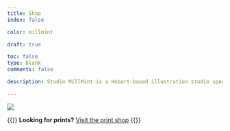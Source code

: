 ```yaml
---
title: Shop
index: false

color: millmint

draft: true

toc: false
type: blank
comments: false

description: Studio MillMint is a Hobart-based illustration studio specialising in utopian fiction.

---
```

<div class="shop-title">
  <img stye="pointer-events: none; cursor: default;" src="/images/mastheads/shop/shop.png">
</div>

{{<note>}}
**Looking for prints?** [Visit the print shop](https://www.inprnt.com/gallery/melonkony/)
{{</note>}}

<br>

<script async
  src="https://js.stripe.com/v3/buy-button.js">
</script>

<div>
  <stripe-buy-button
    buy-button-id="buy_btn_1NZmTBAKkJE9EkvQ4irnIAlN"
    publishable-key="pk_test_51JldQuAKkJE9EkvQV6ihCKQOjEtO0caniF3R4OVY8adlwSO7G8e4dDeGy5DBajXEjtbsMVdor1kEv9kgt6VYV1My00GAbW0dJU"
  >
  </stripe-buy-button>
</div>

<!--<div id="my-store-70111085"></div>
<div>
<script data-cfasync="false" type="text/javascript" src="https://app.ecwid.com/script.js?70111085&data_platform=code&data_date=2022-01-17" charset="utf-8"></script><script type="text/javascript"> xProductBrowser("categoriesPerRow=3","views=grid(20,3) list(60) table(60)","categoryView=grid","searchView=list","id=my-store-70111085");</script>
</div>-->

<!--<div class="shop-grid">
  <a class="item" href="/shop/item/railway-shirt">
    <div class="card">
      <div class="card-img">
        <img src="/images/mastheads/studiomillmint.png">
      </div>
      <h1>Zelda Electric Railway</h1>
      <h2>Tee Shirt</h2>
      <h3>US$25.00</h3>
    </div>
  </a>

  <a class="item" href="/shop/item/railway-shirt">
    <div class="card">
      <div class="card-img">
        <img src="/images/sketches/studiomillmint.png">
      </div>
      <h1>Studio MillMint Tote</h1>
      <h2>Tote Bag</h2>
      <h3>US$20.00</h3>
    </div>
  </a>-->

<style>
.page-meta {
  display: none;
}

article a:hover{
  filter: none;
}

@media screen {
      div#external-portfolio .product-grid {
          clear: right;
          font-family: sans-serif;
          width: 100%;
          box-sizing: border-box;
          -webkit-box-sizing: border-box;
          -moz-box-sizing: border-box;
          font-size: 0;
          margin-top: 0px;
      }
  }
</style>
